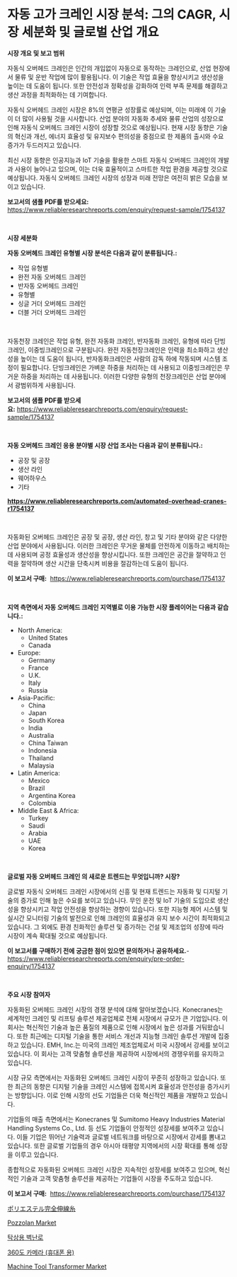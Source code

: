 <p><h1>자동 고가 크레인 시장 분석: 그의 CAGR, 시장 세분화 및 글로벌 산업 개요</h1></p><p><strong>시장 개요 및 보고 범위</strong></p>
<p><p>자동식 오버헤드 크레인은 인간의 개입없이 자동으로 동작하는 크레인으로, 산업 현장에서 물류 및 운반 작업에 많이 활용됩니다. 이 기술은 작업 효율을 향상시키고 생산성을 높이는 데 도움이 됩니다. 또한 안전성과 정확성을 강화하여 인력 부족 문제를 해결하고 생산 과정을 최적화하는 데 기여합니다.</p><p>자동식 오버헤드 크레인 시장은 8%의 연평균 성장률로 예상되며, 이는 미래에 이 기술이 더 많이 사용될 것을 시사합니다. 산업 분야의 자동화 추세와 물류 산업의 성장으로 인해 자동식 오버헤드 크레인 시장이 성장할 것으로 예상됩니다. 현재 시장 동향은 기술의 혁신과 개선, 에너지 효율성 및 유지보수 편의성을 중점으로 한 제품의 출시와 수요 증가가 두드러지고 있습니다.</p><p>최신 시장 동향은 인공지능과 IoT 기술을 활용한 스마트 자동식 오버헤드 크레인의 개발과 사용이 늘어나고 있으며, 이는 더욱 효율적이고 스마트한 작업 환경을 제공할 것으로 예상됩니다. 자동식 오버헤드 크레인 시장의 성장과 미래 전망은 여전히 밝은 모습을 보이고 있습니다.</p></p>
<p><strong>보고서의 샘플 PDF를 받으세요:</strong> <a href="https://www.reliableresearchreports.com/enquiry/request-sample/1754137">https://www.reliableresearchreports.com/enquiry/request-sample/1754137</a></p>
<p>&nbsp;</p>
<p><strong>시장 세분화</strong></p>
<p><strong>자동 오버헤드 크레인 유형별 시장 분석은 다음과 같이 분류됩니다.:</strong></p>
<p><ul><li>작업 유형별</li><li>완전 자동 오버헤드 크레인</li><li>반자동 오버헤드 크레인</li><li>유형별</li><li>싱글 거더 오버헤드 크레인</li><li>더블 거더 오버헤드 크레인</li></ul></p>
<p>&nbsp;</p>
<p><p>자동천장 크레인은 작업 유형, 완전 자동화 크레인, 반자동화 크레인, 유형에 따라 단빙크레인, 이중빙크레인으로 구분됩니다. 완전 자동천장크레인은 인력을 최소화하고 생산성을 높이는 데 도움이 됩니다, 반자동화크레인은 사람의 감독 하에 작동되며 시스템 조정이 필요합니다. 단빙크레인은 가벼운 하중을 처리하는 데 사용되고 이중빙크레인은 무거운 하중을 처리하는 데 사용됩니다. 이러한 다양한 유형의 천장크레인은 산업 분야에서 광범위하게 사용됩니다.</p></p>
<p><strong>보고서의 샘플 PDF를 받으세요:</strong>&nbsp;<a href="https://www.reliableresearchreports.com/enquiry/request-sample/1754137">https://www.reliableresearchreports.com/enquiry/request-sample/1754137</a></p>
<p>&nbsp;</p>
<p><strong> 자동 오버헤드 크레인 응용 분야별 시장 산업 조사는 다음과 같이 분류됩니다.:</strong></p>
<p><ul><li>공장 및 공장</li><li>생산 라인</li><li>웨어하우스</li><li>기타</li></ul></p>
<p><strong><a href="https://www.reliableresearchreports.com/automated-overhead-cranes-r1754137">https://www.reliableresearchreports.com/automated-overhead-cranes-r1754137</a></strong></p>
<p>&nbsp;</p>
<p><p>자동화된 오버헤드 크레인은 공장 및 공장, 생산 라인, 창고 및 기타 분야와 같은 다양한 산업 분야에서 사용됩니다. 이러한 크레인은 무거운 물체를 안전하게 이동하고 배치하는 데 사용되며 공정 효율성과 생산성을 향상시킵니다. 또한 크레인은 공간을 절약하고 인력을 절약하며 생산 시간을 단축시켜 비용을 절감하는데 도움이 됩니다.</p></p>
<p><strong>이 보고서 구매:</strong>&nbsp; <a href="https://www.reliableresearchreports.com/purchase/1754137">https://www.reliableresearchreports.com/purchase/1754137</a></p>
<p>&nbsp;</p>
<p><strong>지역 측면에서 자동 오버헤드 크레인 지역별로 이용 가능한 시장 플레이어는 다음과 같습니다.:</strong></p>
<p><ul>
    <li>
        North America:
        <ul>
            <li>United States</li>
            <li>Canada</li>
        </ul>
    </li>
    <li>
        Europe:
        <ul>
            <li>Germany</li>
            <li>France</li>
            <li>U.K.</li>
            <li>Italy</li>
            <li>Russia</li>
        </ul>
    </li>
    <li>
        Asia-Pacific:
        <ul>
            <li>China</li>
            <li>Japan</li>
            <li>South Korea</li>
            <li>India</li>
            <li>Australia</li>
            <li>China Taiwan</li>
            <li>Indonesia</li>
            <li>Thailand</li>
            <li>Malaysia</li>
        </ul>
    </li>
    <li>
        Latin America:
        <ul>
            <li>Mexico</li>
            <li>Brazil</li>
            <li>Argentina Korea</li>
            <li>Colombia</li>
        </ul>
    </li>
    <li>
        Middle East & Africa:
        <ul>
            <li>Turkey</li>
            <li>Saudi</li>
            <li>Arabia</li>
            <li>UAE</li>
            <li>Korea</li>
        </ul>
    </li>
    </ul></p>
<p>&nbsp;</p>
<p><strong>글로벌 자동 오버헤드 크레인 의 새로운 트렌드는 무엇입니까? 시장?</strong></p>
<p><p>글로벌 자동식 오버헤드 크레인 시장에서의 신흥 및 현재 트렌드는 자동화 및 디지털 기술의 증가로 인해 높은 수요를 보이고 있습니다. 무인 운전 및 IoT 기술의 도입으로 생산성을 향상시키고 작업 안전성을 향상하는 경향이 있습니다. 또한 지능형 제어 시스템 및 실시간 모니터링 기술의 발전으로 인해 크레인의 효율성과 유지 보수 시간이 최적화되고 있습니다. 그 외에도 환경 친화적인 솔루션 및 증가하는 건설 및 제조업의 성장에 따라 시장이 계속 확대될 것으로 예상됩니다.</p></p>
<p><strong>이 보고서를 구매하기 전에 궁금한 점이 있으면 문의하거나 공유하세요.</strong>- <a href="https://www.reliableresearchreports.com/enquiry/pre-order-enquiry/1754137">https://www.reliableresearchreports.com/enquiry/pre-order-enquiry/1754137</a></p>
<p>&nbsp;</p>
<p><strong>주요 시장 참여자</strong></p>
<p><p>자동화된 오버헤드 크레인 시장의 경쟁 분석에 대해 알아보겠습니다. Konecranes는 세계적인 크레인 및 리프팅 솔루션 제공업체로 전체 시장에서 규모가 큰 기업입니다. 이 회사는 혁신적인 기술과 높은 품질의 제품으로 인해 시장에서 높은 성과를 거둬왔습니다. 또한 최근에는 디지털 기술을 통한 서비스 개선과 지능형 크레인 솔루션 개발에 집중하고 있습니다. EMH, Inc.는 미국의 크레인 제조업체로서 미국 시장에서 강세를 보이고 있습니다. 이 회사는 고객 맞춤형 솔루션을 제공하여 시장에서의 경쟁우위를 유지하고 있습니다.</p><p>시장 규모 측면에서는 자동화된 오버헤드 크레인 시장이 꾸준히 성장하고 있습니다. 또한 최근의 동향은 디지털 기술을 크레인 시스템에 접목시켜 효율성과 안전성을 증가시키는 방향입니다. 이로 인해 시장의 선도 기업들은 더욱 혁신적인 제품을 개발하고 있습니다.</p><p>기업들의 매출 측면에서는 Konecranes 및 Sumitomo Heavy Industries Material Handling Systems Co., Ltd. 등 선도 기업들이 안정적인 성장세를 보여주고 있습니다. 이들 기업은 뛰어난 기술력과 글로벌 네트워크를 바탕으로 시장에서 강세를 뽐내고 있습니다. 또한 글로벌 기업들의 경우 아시아 태평양 지역에서의 시장 확대를 통해 성장을 이루고 있습니다.</p><p>종합적으로 자동화된 오버헤드 크레인 시장은 지속적인 성장세를 보여주고 있으며, 혁신적인 기술과 고객 맞춤형 솔루션을 제공하는 기업들이 시장을 주도하고 있습니다.</p></p>
<p><strong>이 보고서 구매:</strong>&nbsp;&nbsp;<a href="https://www.reliableresearchreports.com/purchase/1754137">https://www.reliableresearchreports.com/purchase/1754137</a></p>
<p><p><a href="https://medium.com/@santosuigrtley997836/%E3%83%9D%E3%83%AA%E3%82%A8%E3%82%B9%E3%83%86%E3%83%AB%E5%85%A8%E5%BC%95%E3%81%8D%E7%B3%B8%E5%B8%82%E5%A0%B4%E5%88%86%E6%9E%90-%E3%81%9D%E3%81%AEcagr-%E5%B8%82%E5%A0%B4%E3%82%BB%E3%82%B0%E3%83%A1%E3%83%B3%E3%83%86%E3%83%BC%E3%82%B7%E3%83%A7%E3%83%B3-%E3%81%8A%E3%82%88%E3%81%B3%E3%82%B0%E3%83%AD%E3%83%BC%E3%83%90%E3%83%AB%E7%94%A3%E6%A5%AD%E6%A6%82%E8%A6%81-ed05eda98ef9">ポリエステル完全伸線糸</a></p><p><a href="https://forested-sushi-9b0.notion.site/Pozzolan-Market-Centers-on-Aspects-such-as-Market-Growth-Market-Share-Market-Opportunity-and-Proj-c9bba67b48c24d5ba4d4618bb3ee5685">Pozzolan Market</a></p><p><a href="https://medium.com/@twix678568/%ED%85%8C%EC%9D%B4%EB%B8%94%ED%83%91-%ED%99%94%EC%9E%AC-%EC%8B%9C%EC%9E%A5-%EA%B7%9C%EB%AA%A8-%EB%B0%8F-%EC%8B%9C%EC%9E%A5-%EB%8F%99%ED%96%A5-%EC%99%84%EC%A0%84%ED%95%9C-%EC%82%B0%EC%97%85-%EA%B0%9C%EC%9A%94-2024%EB%85%84%EB%B6%80%ED%84%B0-2031%EB%85%84%EA%B9%8C%EC%A7%80-14073829c349">탁상용 벽난로</a></p><p><a href="https://medium.com/@ieremiapadurariu20221/%EC%8A%A4%EB%A7%88%ED%8A%B8%ED%8F%B0-%EC%8B%9C%EC%9E%A5-%EB%A9%94%ED%8A%B8%EB%A6%AD%EC%8A%A4%EC%97%90-%EB%8C%80%ED%95%9C-360%EB%8F%84-%EC%B9%B4%EB%A9%94%EB%9D%BC-%EB%94%94%EC%BD%94%EB%94%A9-%EC%8B%9C%EC%9E%A5-%EC%A0%90%EC%9C%A0%EC%9C%A8-%ED%8A%B8%EB%A0%8C%EB%93%9C-%EB%B0%8F-%EC%84%B1%EC%9E%A5-%ED%8C%A8%ED%84%B4-54facde1d546">360도 카메라 (휴대폰 용)</a></p><p><a href="https://view.publitas.com/reportprime-1/machine-tool-transformer-market-with-the-goal-of-estimating-the-market-size-and-future-growth-potential-of-various-market-segments-based-on-component-applications-end-user-and-region/">Machine Tool Transformer Market</a></p></p>
